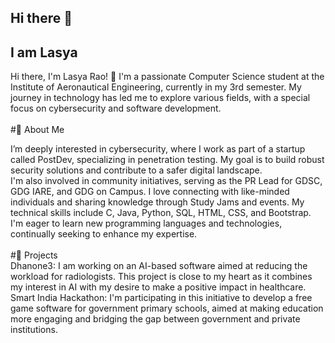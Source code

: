 ## Hi there 👋
## I am Lasya
Hi there, I'm Lasya Rao! 👋
I'm a passionate Computer Science student at the Institute of Aeronautical Engineering, currently in my 3rd semester. My journey in technology has led me to explore various fields, with a special focus on cybersecurity and software development.
</br>
</br>
#🌟 About Me
</br>

I’m deeply interested in cybersecurity, where I work as part of a startup called PostDev, specializing in penetration testing. My goal is to build robust security solutions and contribute to a safer digital landscape.
</br>
I'm also involved in community initiatives, serving as the PR Lead for GDSC, GDG IARE, and GDG on Campus. I love connecting with like-minded individuals and sharing knowledge through Study Jams and events.
My technical skills include C, Java, Python, SQL, HTML, CSS, and Bootstrap. I'm eager to learn new programming languages and technologies, continually seeking to enhance my expertise.
</br>
</br>
#🚀 Projects 
</br>
Dhanone3: I am working on an AI-based software aimed at reducing the workload for radiologists. This project is close to my heart as it combines my interest in AI with my desire to make a positive impact in healthcare.
</br>
Smart India Hackathon: I'm participating in this initiative to develop a free game software for government primary schools, aimed at making education more engaging and bridging the gap between government and private institutions.
<!--
**Lasya1905/Lasya1905** is a ✨ _special_ ✨ repository because its `README.md` (this file) appears on your GitHub profile.

Here are some ideas to get you started:

- 🔭 I’m currently working on ...
- 🌱 I’m currently learning ...
- 👯 I’m looking to collaborate on ...
- 🤔 I’m looking for help with ...
- 💬 Ask me about ...
- 📫 How to reach me: ...
- 😄 Pronouns: ...
- ⚡ Fun fact: ...
-->
